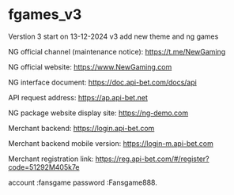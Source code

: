 # fgames_v3
Verstion 3 start on 13-12-2024
v3 add new theme and ng games 

NG official channel (maintenance notice): https://t.me/NewGaming

NG official website: https://www.NewGaming.com

NG interface document: https://doc.api-bet.com/docs/api

API request address: https://ap.api-bet.net

NG package website display site: https://ng-demo.com

Merchant backend: https://login.api-bet.com

Merchant backend mobile version: https://login-m.api-bet.com

Merchant registration link: https://reg.api-bet.com/#/register?code=51292M405k7e

account :fansgame
password :Fansgame888.